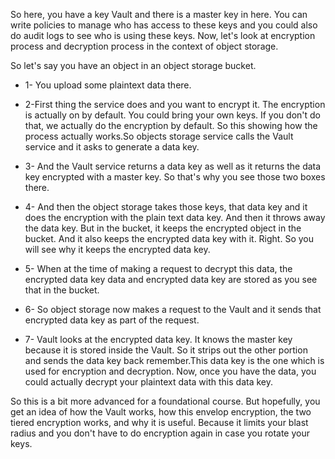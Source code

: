 So here, you have a key Vault and there is a master key in here. You can write policies to manage who has access to these keys and you could also do audit logs to see who is using these keys. Now, let's look at encryption process and decryption process in the context of object storage.

So let's say you have an object in an object storage bucket. 

* 1- You upload some plaintext data there. 

* 2-First thing the service does and you want to encrypt it. The encryption is actually on by default. You could bring your own keys. If you don't do that, we actually do the encryption by default. So this showing how the process actually works.So objects storage service calls the Vault service and it asks to generate a data key.

* 3- And the Vault service returns a data key as well as it returns the data key encrypted with a master key. So that's why you see those two boxes there.

* 4- And then the object storage takes those keys, that data key and it does the encryption with the plain text data key. And then it throws away the data key. But in the bucket, it keeps the encrypted object in the bucket. And it also keeps the encrypted data key with it. Right. So you will see why it keeps the encrypted data key.

* 5- When at the time of making a request to decrypt this data, the encrypted data key data and encrypted data key are stored as you see that in the bucket. 

* 6- So object storage now makes a request to the Vault and it sends that encrypted data key as part of the request. 

* 7- Vault looks at the encrypted data key. It knows the master key because it is stored inside the Vault. So it strips out the other portion and sends the data key back remember.This data key is the one which is used for encryption and decryption. Now, once you have the data, you could actually decrypt your plaintext data with this data key. 

So this is a bit more advanced for a foundational course. But hopefully, you get an idea of how the Vault works, how this envelop encryption, the two tiered encryption works, and why it is useful. Because it limits your blast radius and you don't have to do encryption again in case you rotate your keys.